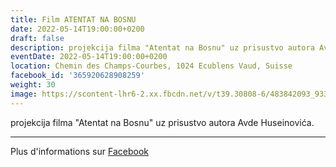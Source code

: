 ```yaml
---
title: Film ATENTAT NA BOSNU
date: 2022-05-14T19:00:00+0200
draft: false
description: projekcija filma "Atentat na Bosnu" uz prisustvo autora Avde Huseinovića.
eventDate: 2022-05-14T19:00:00+0200
location: Chemin des Champs-Courbes, 1024 Ecublens Vaud, Suisse
facebook_id: '365920628908259'
weight: 30
image: https://scontent-lhr6-2.xx.fbcdn.net/v/t39.30808-6/483842093_9330013443761058_8599832410174975788_n.jpg?_nc_cat=104&ccb=1-7&_nc_sid=9e60e4&_nc_ohc=s-vVc8XmX6wQ7kNvwE1zF_w&_nc_oc=AdmnpbjyaqybvOxKFOir6JKPMW6SIbwYfsQmTd5d9ch84-V9ikmNp10A-5xzDGBMx8I&_nc_zt=23&_nc_ht=scontent-lhr6-2.xx&edm=ABTKTjYEAAAA&_nc_gid=RPFZBkwwfVHJerhf3EQdUw&oh=00_AfepFZB3m2n9WWq9Yv4CgDXXhmJtawqWl4T0c7UOC_-hVw&oe=68EB9AD3
---
```


projekcija filma "Atentat na Bosnu" uz prisustvo autora Avde Huseinovića.

---

Plus d'informations sur [Facebook](https://facebook.com/events/365920628908259)